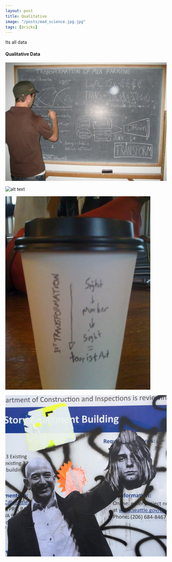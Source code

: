 ```yaml
---
layout: post
title: Qualitative
image: "/posts/mad_science.jpg.jpg"
tags: [bricks]
---
```


Its all data

#### Qualitative Data

![alt text](/img/posts/mad_science.jpg "Art Collaboration")

![alt text](/img/posts/mad_sciene3.jpg "Dissertation")

![alt text](/img/posts/mad_science4.jpg "Field Notes")

![alt text](/img/posts/q_data1.jpg "Photo from Seattle")


